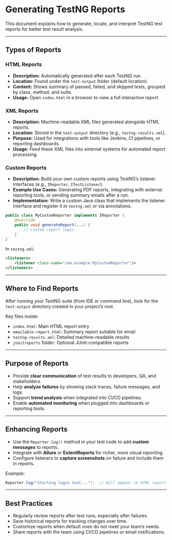 
# Generating TestNG Reports

This document explains how to generate, locate, and interpret TestNG test reports for better test result analysis.

---

## Types of Reports

###  HTML Reports

- **Description:** Automatically generated after each TestNG run.
- **Location:** Found under the `test-output` folder (default location).
- **Content:** Shows summary of passed, failed, and skipped tests, grouped by class, method, and suite.
- **Usage:** Open `index.html` in a browser to view a full interactive report.

###  XML Reports

- **Description:** Machine-readable XML files generated alongside HTML reports.
- **Location:** Stored in the `test-output` directory (e.g., `testng-results.xml`).
- **Purpose:** Used for integrations with tools like Jenkins, CI pipelines, or reporting dashboards.
- **Usage:** Feed these XML files into external systems for automated report processing.

###  Custom Reports

- **Description:** Build your own custom reports using TestNG’s listener interfaces (e.g., `IReporter`, `ITestListener`).
- **Example Use Cases:** Generating PDF reports, integrating with external reporting tools, or sending summary emails after a run.
- **Implementation:** Write a custom Java class that implements the listener interface and register it in `testng.xml` or via annotations.

```java
public class MyCustomReporter implements IReporter {
    @Override
    public void generateReport(...) {
        // custom report logic
    }
}
```

In `testng.xml`:

```xml
<listeners>
    <listener class-name="com.example.MyCustomReporter"/>
</listeners>
```

---

## Where to Find Reports

After running your TestNG suite (from IDE or command line), look for the `test-output` directory created in your project’s root.

Key files inside:
- `index.html`: Main HTML report entry
- `emailable-report.html`: Summary report suitable for email
- `testng-results.xml`: Detailed machine-readable results
- `junitreports` folder: Optional JUnit-compatible reports

---

## Purpose of Reports

- Provide **clear communication** of test results to developers, QA, and stakeholders.
- Help **analyze failures** by showing stack traces, failure messages, and logs.
- Support **trend analysis** when integrated into CI/CD pipelines.
- Enable **automated monitoring** when plugged into dashboards or reporting tools.

---

## Enhancing Reports

- Use the `Reporter.log()` method in your test code to add **custom messages** to reports.
- Integrate with **Allure** or **ExtentReports** for richer, more visual reporting.
- Configure listeners to **capture screenshots** on failure and include them in reports.

Example:

```java
Reporter.log("Starting login test...");  // Will appear in HTML report
```

---

## Best Practices

- Regularly review reports after test runs, especially after failures.  
- Save historical reports for tracking changes over time.  
- Customize reports when default ones do not meet your team’s needs.  
- Share reports with the team using CI/CD pipelines or email notifications.


